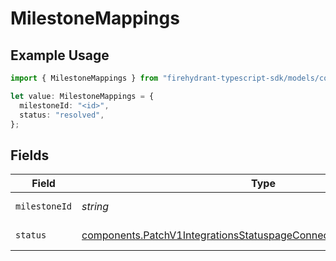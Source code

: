 # MilestoneMappings

## Example Usage

```typescript
import { MilestoneMappings } from "firehydrant-typescript-sdk/models/components";

let value: MilestoneMappings = {
  milestoneId: "<id>",
  status: "resolved",
};
```

## Fields

| Field                                                                                                                                                          | Type                                                                                                                                                           | Required                                                                                                                                                       | Description                                                                                                                                                    |
| -------------------------------------------------------------------------------------------------------------------------------------------------------------- | -------------------------------------------------------------------------------------------------------------------------------------------------------------- | -------------------------------------------------------------------------------------------------------------------------------------------------------------- | -------------------------------------------------------------------------------------------------------------------------------------------------------------- |
| `milestoneId`                                                                                                                                                  | *string*                                                                                                                                                       | :heavy_check_mark:                                                                                                                                             | FireHydrant milestone id                                                                                                                                       |
| `status`                                                                                                                                                       | [components.PatchV1IntegrationsStatuspageConnectionsConnectionIdStatus](../../models/components/patchv1integrationsstatuspageconnectionsconnectionidstatus.md) | :heavy_check_mark:                                                                                                                                             | Statuspage.io status                                                                                                                                           |